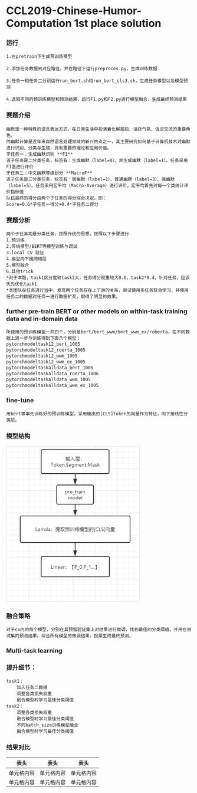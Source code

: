 # CCL2019-Chinese-Humor-Computation 1st place solution 
### 运行
	1.在pretrain下生成预训练模型
	
	2.添加任务数据到对应路径，并在路径下运行preproces.py，生成训练数据
	
	3.任务一和任务二分别运行run_bert.sh和run_bert_cls3.sh，生成任务模型以及模型预测 

	4.选取不同的预训练模型和预测结果，运行F1.py和F2.py进行模型融合，生成最终预测结果

### 赛题介绍
	幽默是一种特殊的语言表达方式，在日常生活中扮演着化解尴尬、活跃气氛、促进交流的重要角色。
	而幽默计算是近年来自然语言处理领域的新兴热点之一，其主要研究如何基于计算机技术对幽默进行识别、分类与生成，具有重要的理论和应用价值。
	子任务一：生成幽默识别 **F1**
	该子任务是二分类任务，标签有：生成幽默（label=0）、非生成幽默（label=1）。任务采用F1值进行评价
	子任务二：中文幽默等级划分 **MacroF**
	该子任务是三分类任务，标签有：弱幽默（label=1）、普通幽默（label=3）、强幽默（label=5）。任务采用宏平均（Macro-Average）进行评价。宏平均首先对每一个类统计评价指标值
	队伍最终的得分由两个子任务的得分综合决定，即：
	Score=0.6*子任务一得分+0.4*子任务二得分
### 赛题分析
	两个子任务均是分类任务，按照传统的思想，按照以下步骤进行
	1.预训练
	2.传统模型/BERT等模型训练与调试
	3.local CV 验证
	4.模型向下接网络层
	5.模型融合
	6.其他trick
	*对于本题，task1区分度较task2大，任务得分权重较大0.6，task2*0.4，针对任务，应该优先优化task1
	*本团队在任务进行当中，发现两个任务存在上下游的关系，尝试使用多任务联合学习，并使用任务二的数据对任务一进行数据扩充，取得了明显的效果。
###  further pre-train BERT or other models on within-task training data and in-domain data
	所使用的预训练模型一共四个，分别是bert/bert_wwm/bert_wwm_ex/roberta，在不同数据上进一步与训练得到下面八个模型： 
	pytorchmodeltask12_bert_1005 
	pytorchmodeltask12_roerta_1005 
	pytorchmodeltask12_wwm_1005 
	pytorchmodeltask12_wwm_ex_1005 
	pytorchmodeltaskalldata_bert_1005 
	pytorchmodeltaskalldata_roerta_1006 
	pytorchmodeltaskalldata_wwm_1005 
	pytorchmodeltaskalldata_wwm_ex_1005 
### fine-tune
	用bert等事先训练好的预训练模型，采用输出的[CLS]token的向量作为特征，向下接线性分类层。 
### 模型结构
![](Readme_data/model.jpg)
### 融合策略
	对于cv内的每个模型，分别在其预留验证集上对结果进行微调，找到最佳的分类阈值，并用在测试集的预测结果。综合所有模型的微调结果，投票生成最终预测。 
### Multi-task learning


### 提升细节：
	task1：
		加入任务二数据 
		调整各类损失权重 
		融合模型时学习最佳分类阈值 
	task2：
		调整各类损失权重 
		融合模型时学习最佳分类阈值 
		不同batch_size训练模型融合 
		融合模型时学习最佳分类阈值 
### 结果对比

表头  | 表头  | 表头
 ---- | ----- | ------  
 单元格内容  | 单元格内容 | 单元格内容 
 单元格内容  | 单元格内容 | 单元格内容 

